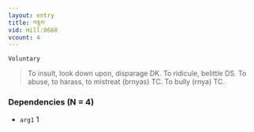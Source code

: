 ```yaml
---
layout: entry
title: བརྙས་
vid: Hill:0668
vcount: 4
---
```

`Voluntary` 
> To insult, look down upon, disparage DK\.
 To ridicule, belittle DS\.
 To abuse, to harass, to mistreat (brnyas) TC\.
 To bully (rnya) TC\.

### Dependencies (N = 4)
* `arg1` 1
